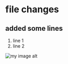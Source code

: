 # file changes
## added some lines
1. line 1
2. line 2

![my image alt](https://octodex.github.com/images/yaktocat.png)
